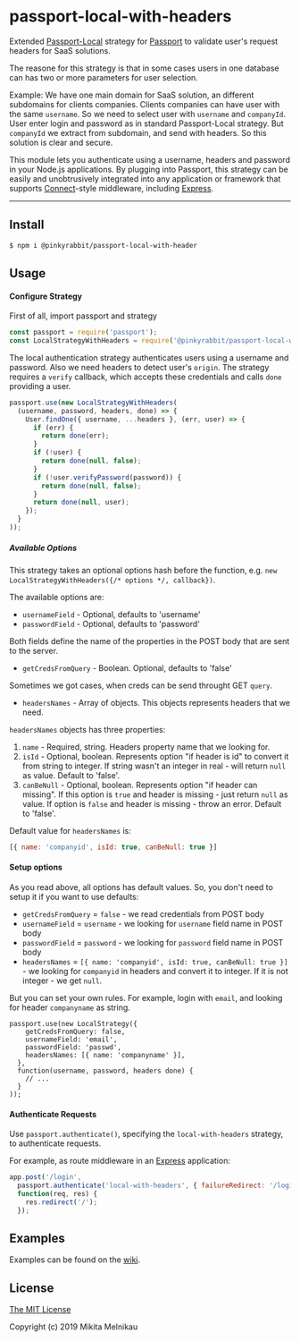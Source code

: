 # passport-local-with-headers

Extended [Passport-Local](https://github.com/jaredhanson/passport-local) strategy for [Passport](http://passportjs.org/) to validate user's request headers for SaaS solutions.

The reasone for this strategy is that in some cases users in one database can has two or more parameters for user selection.

Example:
We have one main domain for SaaS solution, an different subdomains for clients companies. Clients companies can have user with the same `username`. So we need to select user with `username` and `companyId`. User enter login and password as in standard Passport-Local strategy. But `companyId` we extract from subdomain, and send with headers. So this solution is clear and secure.

This module lets you authenticate using a username, headers and password in your Node.js
applications.  By plugging into Passport, this strategy can be easily and
unobtrusively integrated into any application or framework that supports
[Connect](http://www.senchalabs.org/connect/)-style middleware, including
[Express](http://expressjs.com/).

---

## Install

```bash
$ npm i @pinkyrabbit/passport-local-with-header
```

## Usage

#### Configure Strategy

First of all, import passport and strategy

```js
const passport = require('passport');
const LocalStrategyWithHeaders = require('@pinkyrabbit/passport-local-with-header').Strategy;
```

The local authentication strategy authenticates users using a username and
password.  Also we need headers to detect user's `origin`. The strategy requires a `verify` callback, which accepts these
credentials and calls `done` providing a user.

```js
passport.use(new LocalStrategyWithHeaders(
  (username, password, headers, done) => {
    User.findOne({ username, ...headers }, (err, user) => {
      if (err) {
        return done(err);
      }
      if (!user) {
        return done(null, false);
      }
      if (!user.verifyPassword(password)) {
        return done(null, false);
      }
      return done(null, user);
    });
  }
));
```

##### Available Options

This strategy takes an optional options hash before the function, e.g. `new LocalStrategyWithHeaders({/* options */, callback})`.

The available options are:

* `usernameField` - Optional, defaults to 'username'
* `passwordField` - Optional, defaults to 'password'

Both fields define the name of the properties in the POST body that are sent to the server.

* `getCredsFromQuery` - Boolean. Optional, defaults to 'false'

Sometimes we got cases, when creds can be send throught GET `query`.

* `headersNames` - Array of objects. This objects represents headers that we need.

`headersNames` objects has three properties: 
1. `name` - Required, string. Headers property name that we looking for.
2. `isId` - Optional, boolean. Represents option "if header is id" to convert it from string to integer. If string wasn't an integer in real - will return `null` as value.
Default to 'false'.
3. `canBeNull` - Optional, boolean. Represents option "if header can missing". If this option is `true` and header is missing - just return `null` as value. If option is `false` and header is missing - throw an error.
Default to 'false'.

Default value for `headersNames` is:
```js
[{ name: 'companyid', isId: true, canBeNull: true }]
```


#### Setup options

As you read above, all options has default values. So, you don't need to setup it if you want to use defaults:
* `getCredsFromQuery` = `false` - we read credentials from POST body
* `usernameField` = `username` - we looking for `username` field name in POST body
* `passwordField` = `password` - we looking for `password` field name in POST body
* `headersNames` = `[{ name: 'companyid', isId: true, canBeNull: true }]` - we looking for `companyid` in headers and convert it to integer. If it is not integer - we get `null`.

But you can set your own rules. For example, login with `email`, and looking for header `companyname` as string.


    passport.use(new LocalStrategy({
        getCredsFromQuery: false,
        usernameField: 'email',
        passwordField: 'passwd',
        headersNames: [{ name: 'companyname' }],
      },
      function(username, password, headers done) {
        // ...
      }
    ));

#### Authenticate Requests

Use `passport.authenticate()`, specifying the `local-with-headers` strategy, to
authenticate requests.

For example, as route middleware in an [Express](http://expressjs.com/)
application:

```js
app.post('/login', 
  passport.authenticate('local-with-headers', { failureRedirect: '/login' }),
  function(req, res) {
    res.redirect('/');
  });
```

## Examples

Examples can be found on the [wiki](https://github.com/PinkyRabbit/passport-local-with-header/wiki/Example-of-usage).

## License

[The MIT License](http://opensource.org/licenses/MIT)

Copyright (c) 2019 Mikita Melnikau
